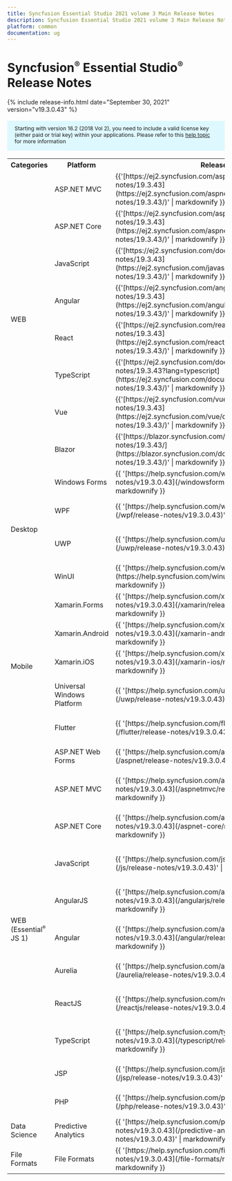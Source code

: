 ```yaml
---
title: Syncfusion Essential Studio 2021 volume 3 Main Release Notes  
description: Syncfusion Essential Studio 2021 volume 3 Main Release Notes  
platform: common
documentation: ug
---
```


# Syncfusion<sup style="font-size:70%">&reg;</sup> Essential Studio<sup style="font-size:70%">&reg;</sup>  Release Notes  

{% include release-info.html date="September 30, 2021"   version="v19.3.0.43" %} 

<style>
#license {
    font-size: .88em!important;
margin-top: 1.5em;     margin-bottom: 1.5em;
    background-color: #def8ff;
    padding: 10px 17px 14px;
}
</style>

<div id="license">
Starting with version 16.2 (2018 Vol 2), you need to include a valid license key (either paid or trial key) within your applications. 
Please refer to this <a href="/common/essential-studio/licensing/license-key">help topic</a> for more information 
</div>



<table>
<tr>
<th>
Categories</th><th>
Platform</th><th>
Release Notes</th><th>
Read Me</th></tr>
<tr>
<td rowspan="8">
WEB 
</td>
<td>
ASP.NET MVC
</td>
<td>{{'[https://ej2.syncfusion.com/aspnetmvc/documentation/release-notes/19.3.43](https://ej2.syncfusion.com/aspnetmvc/documentation/release-notes/19.3.43/)' | markdownify }}
</td>
<td>{{'[http://files2.syncfusion.com/Installs/v19.3.0.43/ReadMe/web/ASPMVC.html](http://files2.syncfusion.com/Installs/v19.3.0.43/ReadMe/web/ASPMVC.html)' | markdownify }}
</td>
</tr>
<tr>
<td>
ASP.NET Core	
</td>
<td>{{'[https://ej2.syncfusion.com/aspnetcore/documentation/release-notes/19.3.43](https://ej2.syncfusion.com/aspnetcore/documentation/release-notes/19.3.43/)' | markdownify }}
</td>
<td>{{'[http://files2.syncfusion.com/Installs/v19.3.0.43/ReadMe/web/ASPNETCORE.html](http://files2.syncfusion.com/Installs/v19.3.0.43/ReadMe/web/ASPNETCORE.html)' | markdownify }}
</td>
</tr>
<tr>
<td>
JavaScript
</td>
<td>{{'[https://ej2.syncfusion.com/documentation/release-notes/19.3.43](https://ej2.syncfusion.com/javascript/documentation/release-notes/19.3.43/)' | markdownify }}
</td>
<td>{{'[http://files2.syncfusion.com/Installs/v19.3.0.43/ReadMe/web/JavaScript.html](http://files2.syncfusion.com/Installs/v19.3.0.43/ReadMe/web/JavaScript.html)' | markdownify }}
</td>
</tr>
<tr>
<td>
Angular
</td>
<td>{{'[https://ej2.syncfusion.com/angular/documentation/release-notes/19.3.43](https://ej2.syncfusion.com/angular/documentation/release-notes/19.3.43/)' | markdownify }}
</td>
<td>{{'[http://files2.syncfusion.com/Installs/v19.3.0.43/ReadMe/web/Angular.html](http://files2.syncfusion.com/Installs/v19.3.0.43/ReadMe/web/Angular.html)' | markdownify }}
</td>
</tr>
<tr>
<td>
React
</td>
<td>{{'[https://ej2.syncfusion.com/react/documentation/release-notes/19.3.43](https://ej2.syncfusion.com/react/documentation/release-notes/19.3.43/)' | markdownify }}
</td>
<td>{{'[http://files2.syncfusion.com/Installs/v19.3.0.43/ReadMe/web/React.html](http://files2.syncfusion.com/Installs/v19.3.0.43/ReadMe/web/React.html)' | markdownify }}
</td>
</tr>
<tr>
<td>
TypeScript
</td>
<td>{{'[https://ej2.syncfusion.com/documentation/release-notes/19.3.43?lang=typescript](https://ej2.syncfusion.com/documentation/release-notes/19.3.43/)' | markdownify }}
</td>
<td>{{'[http://files2.syncfusion.com/Installs/v19.3.0.43/ReadMe/web/TypeScript.html](http://files2.syncfusion.com/Installs/v19.3.0.43/ReadMe/web/TypeScript.html)' | markdownify }}
</td>
</tr>
<tr>
<td>
Vue
</td>
<td>{{'[https://ej2.syncfusion.com/vue/documentation/release-notes/19.3.43](https://ej2.syncfusion.com/vue/documentation/release-notes/19.3.43/)' | markdownify }}
</td>
<td>{{'[http://files2.syncfusion.com/Installs/v19.3.0.43/ReadMe/web/Vue.html](http://files2.syncfusion.com/Installs/v19.3.0.43/ReadMe/web/Vue.html)' | markdownify }}
</td>
</tr>
<tr>
<td>
Blazor
</td>
<td>{{'[https://blazor.syncfusion.com/documentation/release-notes/19.3.43/](https://blazor.syncfusion.com/documentation/release-notes/19.3.43/)' | markdownify }}
</td>
<td>{{'[http://files2.syncfusion.com/Installs/v19.3.0.43/ReadMe/web/Blazor.html](http://files2.syncfusion.com/Installs/v19.3.0.43/ReadMe/web/Blazor.html)' | markdownify }}
</td>
</tr>
<tr>
<td rowspan="4">
Desktop
</td>
<td>
Windows Forms
</td>
<td>{{ '[https://help.syncfusion.com/windowsforms/release-notes/v19.3.0.43](/windowsforms/release-notes/v19.3.0.43)' | markdownify }}
</td>
<td>{{ '[http://files2.syncfusion.com/Installs/v19.3.0.43/ReadMe/WindowsForms.html](http://files2.syncfusion.com/Installs/v19.3.0.43/ReadMe/WindowsForms.html)' | markdownify }}
</td>
</tr>
<tr>
<td>
WPF
</td>
<td>{{ '[https://help.syncfusion.com/wpf/release-notes/v19.3.0.43](/wpf/release-notes/v19.3.0.43)' | markdownify }}
</td>
<td>{{ '[http://files2.syncfusion.com/Installs/v19.3.0.43/ReadMe/WPF.html](http://files2.syncfusion.com/Installs/v19.3.0.43/ReadMe/WPF.html)' | markdownify }}
</td>
</tr>
<tr>
<td>
UWP
</td>
<td>{{ '[https://help.syncfusion.com/uwp/release-notes/v19.3.0.43](/uwp/release-notes/v19.3.0.43)' | markdownify }}
</td>
<td>{{ '[http://files2.syncfusion.com/Installs/v19.3.0.43/ReadMe/UniversalWindows.html](http://files2.syncfusion.com/Installs/v19.3.0.43/ReadMe/UniversalWindows.html)' | markdownify }}
</td>
</tr>
<tr>
<td>
WinUI
</td>
<td>{{ '[https://help.syncfusion.com/winui/release-notes/v19.3.0.43](https://help.syncfusion.com/winui/release-notes/v19.3.0.43)' | markdownify }}
</td>
<td>{{ '[http://files2.syncfusion.com/Installs/v19.3.0.43/ReadMe/WinUI.html](http://files2.syncfusion.com/Installs/v19.3.0.43/ReadMe/WinUI.html)' | markdownify }}
</td>
</tr>
<tr>
<td rowspan="5">
Mobile
</td>
<td>
Xamarin.Forms
</td>
<td>{{ '[https://help.syncfusion.com/xamarin/release-notes/v19.3.0.43](/xamarin/release-notes/v19.3.0.43)' | markdownify }}
</td>
<td>{{ '[http://files2.syncfusion.com/Installs/v19.3.0.43/ReadMe/Xamarin_Forms.html](http://files2.syncfusion.com/Installs/v19.3.0.43/ReadMe/Xamarin_Forms.html)' | markdownify }}
</td>
</tr>
<tr>
<td>
Xamarin.Android
</td>
<td>{{ '[https://help.syncfusion.com/xamarin-android/release-notes/v19.3.0.43](/xamarin-android/release-notes/v19.3.0.43)' | markdownify }}
</td>
<td>{{ '[http://files2.syncfusion.com/Installs/v19.3.0.43/ReadMe/Xamarin_Forms.html](http://files2.syncfusion.com/Installs/v19.3.0.43/ReadMe/Xamarin_Forms.html)' | markdownify }}
</td>
</tr>
<tr>
<td>
Xamarin.iOS
</td>
<td>{{ '[https://help.syncfusion.com/xamarin-ios/release-notes/v19.3.0.43](/xamarin-ios/release-notes/v19.3.0.43)' | markdownify }}
</td>
<td>{{ '[http://files2.syncfusion.com/Installs/v19.3.0.43/ReadMe/Xamarin_Forms.html](http://files2.syncfusion.com/Installs/v19.3.0.43/ReadMe/Xamarin_Forms.html)' | markdownify }}
</td>
</tr>
<tr>
<td>
Universal Windows Platform
</td>
<td>{{ '[https://help.syncfusion.com/uwp/release-notes/v19.3.0.43](/uwp/release-notes/v19.3.0.43)' | markdownify }}
</td>
<td>{{ '[http://files2.syncfusion.com/Installs/v19.3.0.43/ReadMe/UniversalWindows.html](http://files2.syncfusion.com/Installs/v19.3.0.43/ReadMe/UniversalWindows.html)' | markdownify }}
</td>
</tr>
<tr>
<td>
Flutter
</td>
<td>{{ '[https://help.syncfusion.com/flutter/release-notes/v19.3.0.43](/flutter/release-notes/v19.3.0.43)' | markdownify }}
</td>
<td>{{ '[http://files2.syncfusion.com/Installs/v19.3.0.43/ReadMe/Flutter.html](http://files2.syncfusion.com/Installs/v19.3.0.43/ReadMe/Flutter.html)' | markdownify }}
</td>
</tr>
<tr>
<td rowspan="11">
WEB (Essential<sup style="font-size:70%">&reg;</sup> JS 1)
</td>
<td>
ASP.NET Web Forms
</td>
<td>{{ '[https://help.syncfusion.com/aspnet/release-notes/v19.3.0.43](/aspnet/release-notes/v19.3.0.43)' | markdownify }}
</td>
<td>{{ '[http://files2.syncfusion.com/Installs/v19.3.0.43/ReadMe/essential-js1/ASP.html](http://files2.syncfusion.com/Installs/v19.3.0.43/ReadMe/essential-js1/ASP.html)' | markdownify }}
</td>
</tr>
<tr>
<td>
ASP.NET MVC
</td>
<td>{{ '[https://help.syncfusion.com/aspnetmvc/release-notes/v19.3.0.43](/aspnetmvc/release-notes/v19.3.0.43)' | markdownify }}
</td>
<td>{{ '[http://files2.syncfusion.com/Installs/v19.3.0.43/ReadMe/essential-js1/ASPMVC.html](http://files2.syncfusion.com/Installs/v19.3.0.43/ReadMe/essential-js1/ASPMVC.html)' | markdownify }}
</td>
</tr>
<tr>
<td>
ASP.NET Core
</td>
<td>{{ '[https://help.syncfusion.com/aspnet-core/release-notes/v19.3.0.43](/aspnet-core/release-notes/v19.3.0.43)' | markdownify }}
</td>
<td>
{{ '[http://files2.syncfusion.com/Installs/v19.3.0.43/ReadMe/essential-js1/ASPNETCORE.html](http://files2.syncfusion.com/Installs/v19.3.0.43/ReadMe/essential-js1/ASPNETCORE.html)' | markdownify }}
</td>
</tr>
<tr>
<td>
JavaScript
</td>
<td>{{ '[https://help.syncfusion.com/js/release-notes/v19.3.0.43](/js/release-notes/v19.3.0.43)' | markdownify }}
</td>
<td>{{ '[http://files2.syncfusion.com/Installs/v19.3.0.43/ReadMe/essential-js1/JavaScript.html](http://files2.syncfusion.com/Installs/v19.3.0.43/ReadMe/essential-js1/JavaScript.html)' | markdownify }}
</td>
</tr>
<tr>
<td>
AngularJS
</td>
<td>{{ '[https://help.syncfusion.com/angularjs/release-notes/v19.3.0.43](/angularjs/release-notes/v19.3.0.43)' | markdownify }}
</td>
<td>{{ '[http://files2.syncfusion.com/Installs/v19.3.0.43/ReadMe/essential-js1/AngularJS.html](http://files2.syncfusion.com/Installs/v19.3.0.43/ReadMe/essential-js1/AngularJS.html)' | markdownify }}
</td>
</tr>
<tr>
<td>
Angular
</td>
<td>{{ '[https://help.syncfusion.com/angular/release-notes/v19.3.0.43](/angular/release-notes/v19.3.0.43)' | markdownify }}
</td>
<td>{{ '[http://files2.syncfusion.com/Installs/v19.3.0.43/ReadMe/essential-js1/Angular.html](http://files2.syncfusion.com/Installs/v19.3.0.43/ReadMe/essential-js1/Angular.html)' | markdownify }}
</td>
</tr>
<tr>
<td>
Aurelia
</td>
<td>{{ '[https://help.syncfusion.com/aurelia/release-notes/v19.3.0.43](/aurelia/release-notes/v19.3.0.43)' | markdownify }}
</td>
<td>{{ '[http://files2.syncfusion.com/Installs/v19.3.0.43/ReadMe/essential-js1/Aurelia.html](http://files2.syncfusion.com/Installs/v19.3.0.43/ReadMe/essential-js1/Aurelia.html)' | markdownify }}
</td>
</tr>
<tr>
<td>
ReactJS
</td>
<td>{{ '[https://help.syncfusion.com/reactjs/release-notes/v19.3.0.43](/reactjs/release-notes/v19.3.0.43)' | markdownify }}
</td>
<td>{{ '[http://files2.syncfusion.com/Installs/v19.3.0.43/ReadMe/essential-js1/ReactJS.html](http://files2.syncfusion.com/Installs/v19.3.0.43/ReadMe/essential-js1/ReactJS.html)' | markdownify }}
</td>
</tr>
<tr>
<td>
TypeScript
</td>
<td>{{ '[https://help.syncfusion.com/typescript/release-notes/v19.3.0.43](/typescript/release-notes/v19.3.0.43)' | markdownify }}
</td>
<td>{{ '[http://files2.syncfusion.com/Installs/v19.3.0.43/ReadMe/essential-js1/TypeScript.html](http://files2.syncfusion.com/Installs/v19.3.0.43/ReadMe/essential-js1/TypeScript.html)' | markdownify }}
</td>
</tr>
<tr>
<td>
JSP
</td>
<td>{{ '[https://help.syncfusion.com/jsp/release-notes/v19.3.0.43](/jsp/release-notes/v19.3.0.43)' | markdownify }}
</td>
<td>{{ '[http://files2.syncfusion.com/Installs/v19.3.0.43/ReadMe/essential-js1/JSP.html](http://files2.syncfusion.com/Installs/v19.3.0.43/ReadMe/essential-js1/JSP.html)' | markdownify }}
</td>
</tr>
<tr>
<td>
PHP
</td>
<td>{{ '[https://help.syncfusion.com/php/release-notes/v19.3.0.43](/php/release-notes/v19.3.0.43)' | markdownify }}
</td>
<td>{{ '[http://files2.syncfusion.com/Installs/v19.3.0.43/ReadMe/essential-js1/PHP.html](http://files2.syncfusion.com/Installs/v19.3.0.43/ReadMe/essential-js1/PHP.html)' | markdownify }}
</td>
</tr>
<tr>
<td>
Data Science
</td>
<td>
Predictive Analytics
</td>
<td>{{ '[https://help.syncfusion.com/predictive-analytics/release-notes/v19.3.0.43](/predictive-analytics/release-notes/v19.3.0.43)' | markdownify }}
</td>
<td>
</td>
</tr>
<tr>
<td>
File Formats
</td>
<td>
File Formats
</td>
<td>{{ '[https://help.syncfusion.com/file-formats/release-notes/v19.3.0.43](/file-formats/release-notes/v19.3.0.43)' | markdownify }}
</td>
<td>
</td>
</tr>
</table>